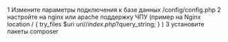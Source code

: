1 Измените параметры подключения к базе данных /config/config.php
2 настройте на nginx или apache поддержку ЧПУ
(пример на Nginx
 location / {
        try_files $uri $uri/ /index.php?$query_string;
    }
)
3 установите пакеты composer


 
